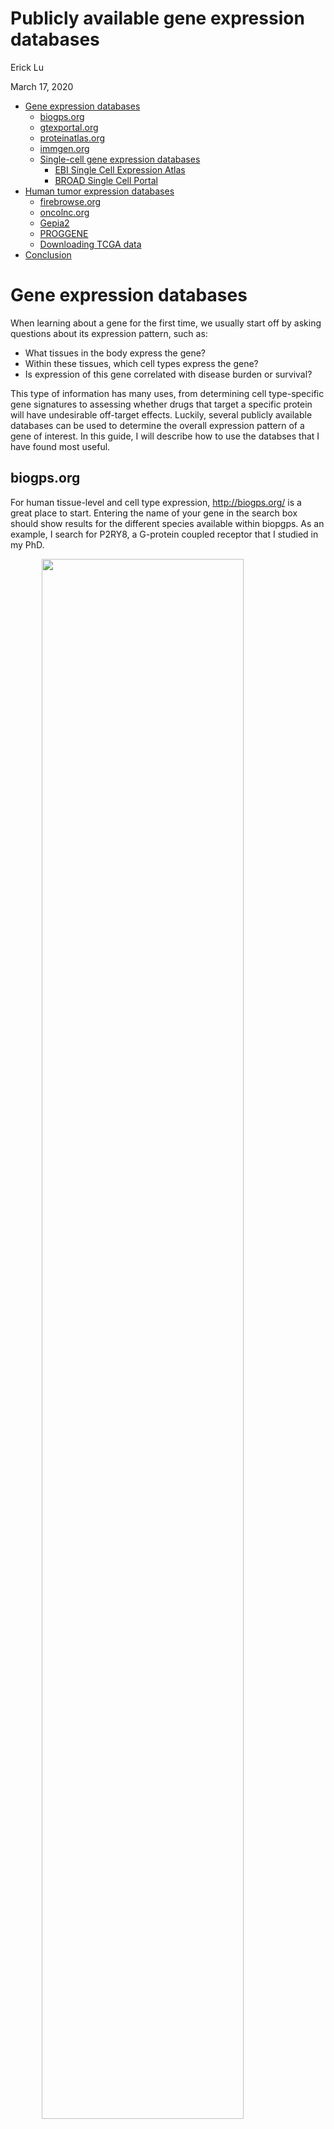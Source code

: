 Publicly available gene expression databases
================
Erick Lu

March 17, 2020

-   [Gene expression databases](#gene-expression-databases)
    -   [biogps.org](#biogps.org)
    -   [gtexportal.org](#gtexportal.org)
    -   [proteinatlas.org](#proteinatlas.org)
    -   [immgen.org](#immgen.org)
    -   [Single-cell gene expression databases](#single-cell-gene-expression-databases)
        -   [EBI Single Cell Expression Atlas](#ebi-single-cell-expression-atlas)
        -   [BROAD Single Cell Portal](#broad-single-cell-portal)
-   [Human tumor expression databases](#human-tumor-expression-databases)
    -   [firebrowse.org](#firebrowse.org)
    -   [oncolnc.org](#oncolnc.org)
    -   [Gepia2](#gepia2)
    -   [PROGGENE](#proggene)
    -   [Downloading TCGA data](#downloading-tcga-data)
-   [Conclusion](#conclusion)

Gene expression databases
=========================

When learning about a gene for the first time, we usually start off by asking questions about its expression pattern, such as:

-   What tissues in the body express the gene?
-   Within these tissues, which cell types express the gene?
-   Is expression of this gene correlated with disease burden or survival?

This type of information has many uses, from determining cell type-specific gene signatures to assessing whether drugs that target a specific protein will have undesirable off-target effects. Luckily, several publicly available databases can be used to determine the overall expression pattern of a gene of interest. In this guide, I will describe how to use the databses that I have found most useful.

biogps.org
----------

For human tissue-level and cell type expression, <http://biogps.org/> is a great place to start. Entering the name of your gene in the search box should show results for the different species available within biopgps. As an example, I search for P2RY8, a G-protein coupled receptor that I studied in my PhD.

<img src="images/biogps_p2ry8_cell_atlas.png" width="80%" style="display: block; margin: auto;" />

This provides a nice overview of the cell types that have expression of your gene of interest. We observe that P2RY8 is expressed in many different immune cell types, including B cells, T cells, and NK cells. It appears to have low expression in stromal cells such as fibroblasts and epithelial cells.

We are currently looking at data from the `Primary Cell Atlas` dataset. Biogps has several different datasets to choose from. We can change the dataset by clicking on the `change dataset` button in the top right of the center panel:

<img src="images/biogps_change_dataset.png" width="80%" style="display: block; margin: auto;" />

This other dataset, `Barcode on normal tissues`, displays expression of your gene across a set of tissues and sorted cell types. This is useful for determining which tissues one might use as a positive expression control for assays such as qPCR or IHC.

<img src="images/biogps_p2ry8_tissue.png" width="80%" style="display: block; margin: auto;" />

We observe that spleen, bone marrow, and tonsil have high expression of P2RY8, and may be good sources for positive expression control tissues.

gtexportal.org
--------------

Another database that gives tissue-level expression is the gTEX Portal: <https://gtexportal.org/home/>. Simply type in the name of the gene and a plot will show up showing overall expression of the gene in various whole tissue / organs:

<img src="images/gtex_p2ry8_tissue.png" width="80%" style="display: block; margin: auto;" />

Using this website in conjunction with Biogps allows us to be more confident in assessing the expression pattern of our gene in tissues.

proteinatlas.org
----------------

The Human Protein Atlas (<https://www.proteinatlas.org/>) is an immunohistochemistry database which displays the expression of a protein in both healthy tissues as well as tumor-bearing tissues. In addition to showing the relative expression of the protein across different tissues in the body, clicking on a tissue type will display the raw immunohistochemistry (IHC) images, so that you can observe the spatial expression pattern of your protein as well as assess whether the staining looks on-target. This tool is great for validating results from the gene expression databases. We would expect that the tissues with high gene expression should also have high expression at the protein level. As an example, I search for P2RY8 below:

<img src="images/hpa_p2ry8_result.png" width="80%" style="display: block; margin: auto;" />

We can examine the raw IHC images by clicking on the `Tissue` tab. Within this tab, you can click through the tissues to observe what the staining looks like. As an example, here are the staining results in tonsil tissue:

<img src="images/hpa_p2ry8_tonsil.png" width="80%" style="display: block; margin: auto;" />

We observe that the majority of the staining lies in the germinal centers of the tonsil, suggesting that these sites contain cells that have high expression of P2RY8. This makes sense based on the gene expression data from Biogps and gTEX.

This website also has a cancer cell line database, in which 64 cancer cell lines originating from various tissues have been characterized by RNA-seq. It categorizes the cell lines based on tissue of origin and allows you to search for the expression level of your gene of interest. For example, I find that P2RY8 is expressed by cell lines of hematopoietic origin.

<img src="images/hpa_p2ry8_cell_line.png" width="80%" style="display: block; margin: auto;" />

This is useful when you are interested in using cell line models for your project, and need to select a line that is positive or negative for your gene of interest. The raw RNA-seq data for the cell lines can also be downloaded from: <https://www.proteinatlas.org/about/download>.

immgen.org
----------

<http://www.immgen.org/> is a great database for exploring expression of genes in mouse immune cell subsets. Clicking on the `Data Browsers` button will show you the tools available. I typically use the first tool, `Gene Skyline`. Here, immune cell subsets were isolated using FACS and their gene expression profiles were assessed using either RNA-seq or microarray. Searching for your gene of interest in the microarray database shows the relative expression level of the gene across all the individual populations. Since there is no mouse orthologue for P2RY8, I will search instead for Gpr183, another G-protein coupled receptor I worked on before:

<img src="images/immgen_gpr183_microarray.png" width="80%" style="display: block; margin: auto;" />

The RNA-seq portal provides similar data, but on more cell types. RNA-seq is typically a more robust method of assessing gene expression, but I would recommend searching your gene on both portals to see if the results match.

Another nice thing about this website is that clicking on the cell subset will display the flow cytometry gating strategy and purity. For example, clicking on the "DC.8+.Sp" subset will open a PDF that displays how the cells were stained and gated:

<img src="images/immgen_sort_gating.png" width="80%" style="display: block; margin: auto;" />

Another useful tool on the website is `MyGeneset`. This tool allows you to plug in a gene signature of interest and see which cell types express the highest amounts of each gene in the set:

<img src="images/immgen_mygeneset_settings.png" width="80%" style="display: block; margin: auto;" /><img src="images/immgen_mygeneset_heatmap.png" width="80%" style="display: block; margin: auto;" />

In the example above, I input a set of genes specific to various different cell types. We can see that CD3e expression is restricted to T cells, CD19 expression is restricted to B cells, and Xcr1 expression is restricted to CD8+ dendritic cells, as expected. If you ever have a set of multiple genes that you want to quickly determine the expression pattern for, this is a great tool.

Single-cell gene expression databases
-------------------------------------

Single-cell RNA-seq is useful for determining the expression of a gene within heterogenous mixtures of cells. This is particularly useful for determining cell-type specific gene signatures. The cell populations in these datasets are defined by their gene expression patterns, rather than other databases which pre-define cell types using flow-cytometry panels and FACS. With single-cell RNA-seq, there is a lower possibility of contaminating cells biasing the true gene expression pattern of a cell type of interest. There are a couple of good single-cell RNA-seq databases, which I will describe below.

### EBI Single Cell Expression Atlas

The Single Cell Expression Atlas at the EBI (<https://www.ebi.ac.uk/gxa/sc/home>) contains a repository of both mouse and human single-cell RNA-seq datasets. Searching the database takes some time, so instead of inputting the gene in the search bar, I browse through the various single-cell experiments until I find a dataset containing the cells that I am interested in profiling.

<img src="images/ebi_sc_databases.png" width="80%" style="display: block; margin: auto;" />

Clicking on `Browse Experiments` should also show you a list of the individual single-cell RNA-sequencing datasets available. Scrolling through the experiments, I find the dataset "Immune landscape of viral- and carcinogen-derived head and neck cancer", to be interesting. Below, I search that dataset for the presence of B cells by searching for the gene CD19:

<img src="images/ebi_headneck_cd19_result.png" width="80%" style="display: block; margin: auto;" />

The plot on the left is a t-SNE plot showing the various cell clusters, presumably generated using the R package Seurat. To the right is a gene overlay plot, which shows which of the cells in the t-SNE plot have positive expression of your gene (also called a `FeaturePlot` in Seurat). There appears to be a large cluster of CD19-positive cells which are likely B or Plasma cells on the left, which has a cluster designation of "Cluster 3". I can now further explore what other genes are associated with that cluster by clicking the "Marker Genes" tab on the left side.

<img src="images/ebi_headneck_markers.png" width="80%" style="display: block; margin: auto;" />

These results show the top 5 markers that are enriched in each of the clusters defined in the t-SNE plot from the previous tab, and are likely generated based on the `FindAllMarkers` function in Seurat.

### BROAD Single Cell Portal

A similar website is the Single Cell portal at the BROAD institute (<https://singlecell.broadinstitute.org/single_cell>), which also contains a repository of publicly available single-cell RNA-sequencing datasets. Clicking on the "Search Gene" tab and searching for your gene will show its expression across pre-defined cell subsets within each of the single-cell RNA-seq experiments, displayed as violin plots:

<img src="images/broadsc_vlnplot.png" width="80%" style="display: block; margin: auto;" />

Clicking on the dataset will again show the details, but this time the data seem to have been analyzed using a different software (likely in Python). However, the functionality is the same. A scatterplot showing the cell clustering is displayed, and searching for the gene will overlay the expression values ontop of this plot. You can choose between the violin plot or scatterplot output by clicking on the respective tabs.

<img src="images/broadsc_scatterplot.png" width="80%" style="display: block; margin: auto;" />

You can also get a summary of the experimental set-up by clicking on the "Summary" tab.

These two single-cell RNA-seq databases are great to use in conjunction with the other bulk RNA-sequencing databases. They allow you to examine expression in unknown cell types that were not present in the other databases. It is also good to cross-reference the gene expression patterns for cell types that exist in both types of databases.

------------------------------------------------------------------------

Human tumor expression databases
================================

Gene expression within tumors is a hot topic. We are often interested in finding genes that are highly enriched in tumors compared to normal tissue, with the hopes that targeting such a gene will allow us to selectively target tumors and leave normal tissues in the body intact. We are also interested in how expression levels of a protein within tumors correlate with patient survival. If there is a strong negative or positive correlation with survival, there is a greater likelihood that some underlying biology is driving the split.

These types of gene expression assessments can be made using data from The Cancer Genome Atlas (TCGA). There are multiple websites out there that have tools for analyzing gene expression patterns and survival associations using TCGA data. Below some that I have found useful.

firebrowse.org
--------------

<http://firebrowse.org/> is a webpage created by the BROAD Institute that allows users to view the expression level of a gene of interest across all the indications within TCGA. For example, if I am interested in GPR183, I would input this into the search bar and the following result will be displayed:

<img src="images/firebrowse_gpr183.png" width="80%" style="display: block; margin: auto;" />

As we can see, each cancer indication is listed on the x-axis, and the expression of the gene is listed on the y-axis. For each indication, the expression of the gene within the tumor tissue samples (red) as well as the expression within the adjacent normal tissue samples (blue) are plotted. The indications are by default alphabetically sorted, but we can also sort the indications based on expression level. This is a useful way to quickly identify indications that have high expression of your gene, as well as identify indications in which the gene is enriched in tumor tissue compared to the adjacent normal tissue. From the plot above, we observe that GPR183 is enriched in tumor tissue in kidney renal clear cell carcinoma (KIRC).

oncolnc.org
-----------

In order to assess survival associations with gene expression, a Cox regression for survival analysis as well as a Kaplan Meier survival analysis can be performed. This requires matching each tumor within TCGA with its corresponding clinical data, which is tedious due to the messy nature of the data. Luckily, a webtool is available that will perform these calculations for us, at <http://www.oncolnc.org>. We can input our gene of interest and it will perform a cox regression analysis on all the indications within TCGA. For example, inputting GPR183 results in the following output, sorted by cox coefficient:

<img src="images/oncolnc_gpr183_cox.png" width="80%" style="display: block; margin: auto;" />

This tells us which cancers are likely to have a positive or negative association with survival, based on the sign of the cox coefficient. To further examine the survival associations, we need to perform a Kaplan Meier analysis in which we split tumors based on "high" or "low" expression, and assess differences in survival rates between the two groups. To do this, we press the "Plot Kaplan" button next to SKCM, and then perform a median split (enter 50:50) in the resulting webpage to generate the Kaplan Meier plot and calculate the P-value:

<img src="images/oncolnc_gpr183_skcm.png" width="80%" style="display: block; margin: auto;" />

We observe that SKCM has a clear survival association in which patients with higher GPR183 on average have higher survival than patients with lower GPR183. The P-value is also quite small at 0.00817.

Gepia2
------

Another survival analysis tool that allows for more customization than the above is Gepia2, at <http://gepia2.cancer-pku.cn/#index>. To perform a survival analysis, navigate to the survival tab: <http://gepia2.cancer-pku.cn/#survival>. Then, input the gene of interest, and select the indications you would like to perform the analysis on. You can also customize the type of split, error bars, etc, using the settings panel below. This tool is a bit more versatile than the tool at oncolnc.org.

<img src="images/gepia2_settings.png" width="80%" style="display: block; margin: auto;" />

Below are resuts for the same 50:50 split on SKCM for GPR183 that we performed earlier, this time using Gepia2:

<img src="images/gepia2_results.png" width="50%" style="display: block; margin: auto;" />

This website also lets you search for genes that are most highly correlated with a given gene of interest, perform correlation analysis between two genes or gene sets, and calculate differential genes between tumor and normal tissue for selected indications. There is a whole panel of useful tools that you can browse through on the left sidebar.

PROGGENE
--------

Aside from TCGA, there are a vast number of stand-alone journal articles that have published gene expression studies associated with clinical data. For example, <https://www.ncbi.nlm.nih.gov/geo/query/acc.cgi?acc=GSE42568> provides gene expression information associated with 104 breast cancer biopsies as well as survival outcomes from the patients from which the biopsies were taken. The PROGGENE web tool at <http://genomics.jefferson.edu/proggene/> performs survival analysis for a large number of these stand-alone studies, as well as on TCGA data. The display panel below lets you input your gene, the indications you want to analyze, and the type of split (default split is median).

<img src="images/proggene_settings.png" width="80%" style="display: block; margin: auto;" />

After pressing submit, a list of the available studies that contain data for your gene will be displayed. Clicking on "Create Plots" will generate the Kaplan Meier curves for each dataset, that look like the one below:

<img src="images/proggene_gpr183_output.png" width="80%" style="display: block; margin: auto;" />

Using this tool, we can input a signature composed of multiple genes as well. This will compute an average expression value using the aggregate expression of all the genes entered, and then assess survival based on your splitting criteria. This feature is nice if you are looking at things such as T cell exhaustion, which is a phenotypic state composed of multiple genes.

Downloading TCGA data
---------------------

If the above webtools don't provide the analysis you need, you can download the raw data for TCGA and perform your own analysis. The raw TCGA data can be obtained from <http://gdac.broadinstitute.org/>. The webpage will list all the indications, from which you can press the "Browse" link under the "Data" column to access the data download. The `illuminahiseq_rnaseqv2-RSEM_genes_normalized (MD5)` file contains the normalized expression data.

Raw data for TCGA can also be obtained at the UCSC Xena browser (<https://xena.ucsc.edu/public>), which provides raw data for several large gene expression studies (TCGA, ICGC, GDC, etc.). I recommend selecting the TCGA Pan-Cancer (PANCAN) cohort, because this lets you batch download all the indications at once rather than downloading each individual indication one-by-one. The `TOIL RSEM norm_count` link contains the normalized gene expression data.

A short guide about how to read the sample barcodes for TCGA samples can be found here: <http://www.omnesres.com/tools/tcga/>. Most importantly, "01" denotes primary solid tumors and "11" denotes the normal tissue samples. You should categorize or filter the samples based on tissue type before starting any sort of analysis.

------------------------------------------------------------------------

Conclusion
==========

Given that the gene expresion information in each of these databases is collected by different scientists across the world using different experimental techniques (Microarray, RNA-seq, etc.), it is important to compare and contrast the information acquired from each. If we observe corroborating evidence from multiple databases, we can be more confident about making conclusions about the gene's expression patterns. Ultimately, the results obtained from these databases should be further cross-referenced with actual publications involving the gene, if available.

Thanks for stopping by! I hope this guide has helped you in your scientific journey.
